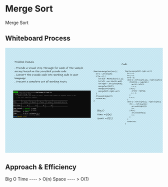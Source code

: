 # Merge Sort

<!-- Description of the challenge -->

Merge Sort

## Whiteboard Process

<!-- Embedded whiteboard image -->

![Merge Sort](Merge.png)

## Approach & Efficiency

<!-- What approach did you take? Discuss Why. What is the Big O space/time for this approach? -->

Big O
Time  ---- > O(n)
Space ---- > O(1)
